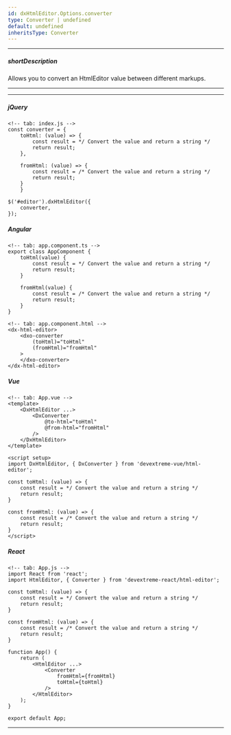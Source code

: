 ```yaml
---
id: dxHtmlEditor.Options.converter
type: Converter | undefined
default: undefined
inheritsType: Converter
---
```

---
##### shortDescription
Allows you to convert an HtmlEditor value between different markups.

---
---
##### jQuery

    <!-- tab: index.js -->
    const converter = {
        toHtml: (value) => {
            const result = */ Convert the value and return a string */
            return result;
        },

        fromHtml: (value) => {
            const result = /* Convert the value and return a string */
            return result;
        }
        }

    $('#editor').dxHtmlEditor({
        converter,
    });

##### Angular

    <!-- tab: app.component.ts -->
    export class AppComponent {
        toHtml(value) {
            const result = */ Convert the value and return a string */
            return result;
        }

        fromHtml(value) {
            const result = /* Convert the value and return a string */
            return result;
        }
    }

    <!-- tab: app.component.html -->
    <dx-html-editor>
        <dxo-converter
            (toHtml)="toHtml"
            (fromHtml)="fromHtml"
        >
        </dxo-converter>
    </dx-html-editor>

##### Vue

    <!-- tab: App.vue -->
    <template>
        <DxHtmlEditor ...>
            <DxConverter
                @to-html="toHtml"
                @from-html="fromHtml"
            />
        </DxHtmlEditor>
    </template>

    <script setup>
    import DxHtmlEditor, { DxConverter } from 'devextreme-vue/html-editor';

    const toHtml: (value) => {
        const result = */ Convert the value and return a string */
        return result;
    }

    const fromHtml: (value) => {
        const result = /* Convert the value and return a string */
        return result;
    }
    </script>

##### React

    <!-- tab: App.js -->
    import React from 'react';
    import HtmlEditor, { Converter } from 'devextreme-react/html-editor';

    const toHtml: (value) => {
        const result = */ Convert the value and return a string */
        return result;
    }

    const fromHtml: (value) => {
        const result = /* Convert the value and return a string */
        return result;
    }
    
    function App() {
        return (
            <HtmlEditor ...>
                <Converter
                    fromHtml={fromHtml}
                    toHtml={toHtml}
                />
            </HtmlEditor>
        );
    }

    export default App;

---